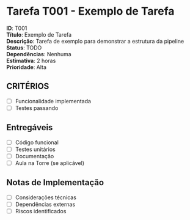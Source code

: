 # Tarefa T001 - Exemplo de Tarefa

**ID**: T001  
**Título**: Exemplo de Tarefa  
**Descrição**: Tarefa de exemplo para demonstrar a estrutura da pipeline  
**Status**: TODO  
**Dependências**: Nenhuma  
**Estimativa**: 2 horas  
**Prioridade**: Alta

## CRITÉRIOS

- [ ] Funcionalidade implementada
- [ ] Testes passando

## Entregáveis

- [ ] Código funcional
- [ ] Testes unitários
- [ ] Documentação
- [ ] Aula na Torre (se aplicável)

## Notas de Implementação

- [ ] Considerações técnicas
- [ ] Dependências externas
- [ ] Riscos identificados
